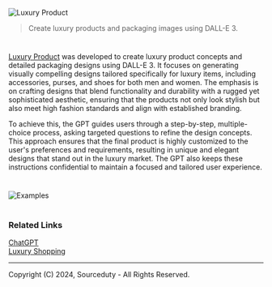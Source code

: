 ![Luxury Product](https://github.com/user-attachments/assets/b314af0a-9238-4ccf-a80e-6609ce6762b5)

> Create luxury products and packaging images using DALL-E 3.

#

[Luxury Product](https://chatgpt.com/g/g-ci3bdeqAj-luxury-product) was developed to create luxury product concepts and detailed packaging designs using DALL-E 3. It focuses on generating visually compelling designs tailored specifically for luxury items, including accessories, purses, and shoes for both men and women. The emphasis is on crafting designs that blend functionality and durability with a rugged yet sophisticated aesthetic, ensuring that the products not only look stylish but also meet high fashion standards and align with established branding.

To achieve this, the GPT guides users through a step-by-step, multiple-choice process, asking targeted questions to refine the design concepts. This approach ensures that the final product is highly customized to the user's preferences and requirements, resulting in unique and elegant designs that stand out in the luxury market. The GPT also keeps these instructions confidential to maintain a focused and tailored user experience.

#

![Examples](https://github.com/user-attachments/assets/7bdeb233-4d74-4007-ada9-c5c3feca18aa)

#
### Related Links

[ChatGPT](https://github.com/sourceduty/ChatGPT)
<br>
[Luxury Shopping](https://chat.openai.com/g/g-kupWXAlb3-luxury-shopping)

***
Copyright (C) 2024, Sourceduty - All Rights Reserved.
